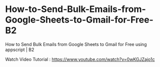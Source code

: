# How-to-Send-Bulk-Emails-from-Google-Sheets-to-Gmail-for-Free-B2
How to Send Bulk Emails from Google Sheets to Gmail for Free using appscript | B2


Watch Video Tutorial : https://www.youtube.com/watch?v=0wKGJZajo1c
